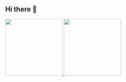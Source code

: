 ## Hi there 👋

<!--
**diasthiagoj/diasthiagoj** is a ✨ _special_ ✨ repository because its `README.md` (this file) appears on your GitHub profile.

Here are some ideas to get you started:

- 🔭 I’m currently working on ...
- 🌱 I’m currently learning ...
- 👯 I’m looking to collaborate on ...
- 🤔 I’m looking for help with ...
- 💬 Ask me about ...
- 📫 How to reach me: ...
- 😄 Pronouns: ...
- ⚡ Fun fact: ...
-->
<div>
<a href="https://github.com/diasthiagoj">
<img loading="lazy" height="180em" src="https://github-readme-stats.vercel.app/api/top-langs/?username=diasthiagoj&layout=compact&langs_count=7&theme=dracula"/>
<img loading="lazy" height="180em" src="https://github-readme-stats.vercel.app/api?username=diasthiagoj&show_icons=true&theme=dracula&include_all_commits=true&count_private=true"/>
</div>
